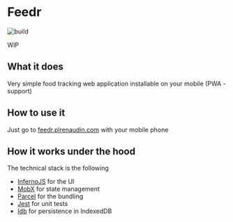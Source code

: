# Feedr

![build](https://travis-ci.org/plrenaudin/feedr.svg?branch=master)

WIP

## What it does

Very simple food tracking web application installable on your mobile (PWA - support)

## How to use it

Just go to [feedr.plrenaudin.com](feedr.plrenaudin.com) with your mobile phone

## How it works under the hood

The technical stack is the following

* [InfernoJS](https://infernojs.org/) for the UI
* [MobX](https://mobx.js.org/) for state management
* [Parcel](https://parceljs.org/) for the bundling
* [Jest](https://facebook.github.io/jest/) for unit tests
* [Idb](https://github.com/jakearchibald/idb) for persistence in IndexedDB
